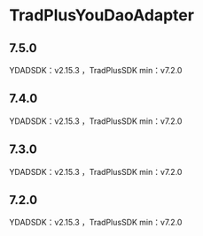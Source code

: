 # TradPlusYouDaoAdapter

## 7.5.0

YDADSDK：v2.15.3 ，TradPlusSDK min：v7.2.0

## 7.4.0

YDADSDK：v2.15.3 ，TradPlusSDK min：v7.2.0

## 7.3.0

YDADSDK：v2.15.3 ，TradPlusSDK min：v7.2.0

## 7.2.0

YDADSDK：v2.15.3 ，TradPlusSDK min：v7.2.0